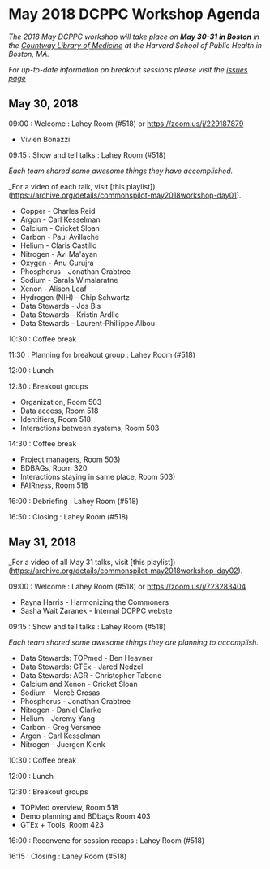 # May 2018 DCPPC Workshop Agenda

_The 2018 May DCPPC workshop will take place on **May 30-31 in Boston** in the [Countway Library of Medicine](https://tinyurl.com/ydzxycda) at the Harvard School of Public Health in Boston, MA._

_For up-to-date information on breakout sessions please visit the [issues page](https://github.com/dcppc/2018-may-workshop/issues)_

## May 30, 2018

 09:00 : Welcome : Lahey Room (#518) or https://zoom.us/j/229187879
 - Vivien Bonazzi
 
 09:15 : Show and tell talks  : Lahey Room (#518)
 
 _Each team shared some awesome things they have accomplished._
 
 _For a video of each talk, visit [this playlist])(https://archive.org/details/commonspilot-may2018workshop-day01).

- Copper - Charles Reid
- Argon -  Carl Kesselman
- Calcium - Cricket Sloan
- Carbon - Paul Avillache
- Helium - Claris Castillo
- Nitrogen - Avi Ma'ayan
- Oxygen - Anu Gurujra
- Phosphorus - Jonathan Crabtree
- Sodium - Sarala Wimalaratne
- Xenon - Alison Leaf
- Hydrogen (NIH) - Chip Schwartz
- Data Stewards - Jos Bis 
- Data Stewards - Kristin Ardlie 
- Data Stewards - Laurent-Phillippe Albou
  
 10:30 : Coffee break
 
 11:30 : Planning for breakout group : Lahey Room (#518)
 
 12:00 : Lunch         

 12:30 : Breakout groups

- Organization, Room 503
- Data access, Room 518
- Identifiers, Room 518
- Interactions between systems, Room 503

 14:30 : Coffee break
 
- Project managers, Room 503)
- BDBAGs, Room 320
- Interactions staying in same place, Room 503)
- FAIRness, Room 518
 
 16:00 : Debriefing : Lahey Room (#518)
 
 16:50 : Closing : Lahey Room (#518)


## May 31, 2018

_For a video of all May 31 talks, visit [this playlist])(https://archive.org/details/commonspilot-may2018workshop-day02).

 09:00 : Welcome : Lahey Room (#518) or https://zoom.us/j/723283404
 - Rayna Harris - Harmonizing the Commoners
 - Sasha Wait Zaranek - Internal DCPPC webste
 
 09:15 : Show and tell talks  : Lahey Room (#518)
 
 _Each team shared some awesome things they are planning to accomplish._
 
- Data Stewards: TOPmed - Ben Heavner
- Data Stewards: GTEx - Jared Nedzel
- Data Stewards: AGR - Christopher Tabone
- Calcium and Xenon - Cricket Sloan
- Sodium - Mercè Crosas
- Phosphorus - Jonathan Crabtree
- Nitrogen - Daniel Clarke
- Helium - Jeremy Yang
- Carbon - Greg Versmee
- Argon - Carl Kesselman
- Nitrogen - Juergen Klenk

 10:30 : Coffee break
 
 12:00 : Lunch         
 
 12:30 : Breakout groups
 
- TOPMed overview, Room 518
- Demo planning and BDbags Room 403 
- GTEx + Tools, Room 423
 
 16:00 : Reconvene for session recaps : Lahey Room (#518)
 
 16:15 : Closing : Lahey Room (#518)

